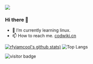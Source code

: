 ![](https://github.com/rfyiamcool/rfyiamcool/blob/master/header.png)
### Hi there 👋

<!--
**MilkyMoon/MilkyMoon** is a ✨ _special_ ✨ repository because its `README.md` (this file) appears on your GitHub profile.

Here are some ideas to get you started:

- 🔭 I’m currently working on ...
- 🌱 I’m currently learning ...
- 👯 I’m looking to collaborate on ...
- 🤔 I’m looking for help with ...
- 💬 Ask me about ...
- 📫 How to reach me. [codwiki.cn](https://codwiki.cn)
- 😄 Pronouns: ...
- ⚡ Fun fact: ...
-->

- 🌱 I’m currently learning linux.
- 📫 How to reach me. [codwiki.cn](https://codwiki.cn)

[![rfyiamcool's github stats](https://github-readme-stats.vercel.app/api?username=MilkyMoon&show_icons=true&count_private=true&line_height=40&hide_border=true&theme=vue))](https://github.com/MilkyMoon)
![Top Langs](https://github-readme-stats-git-masterrstaa-rickstaa.vercel.app/api/top-langs/?username=MilkyMoon&hide=html&exclude_repo=python_vim&hide_border=true&theme=vue)

<img src="https://visitor-badge.laobi.icu/badge?page_id=MilkyMoon.MilkyMoon" alt="visitor badge"/> 
